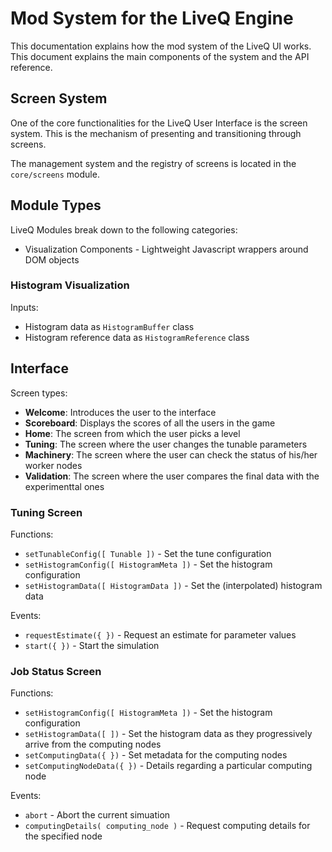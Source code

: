 
# Mod System for the LiveQ Engine

This documentation explains how the mod system of the LiveQ UI works. This document explains
the main components of the system and the API reference.

## Screen System

One of the core functionalities for the LiveQ User Interface is the screen system. This is the mechanism of presenting and transitioning through screens.

The management system and the registry of screens is located in the `core/screens` module.






## Module Types

LiveQ Modules break down to the following categories:

 * Visualization Components - Lightweight Javascript wrappers around DOM objects

### Histogram Visualization

Inputs:
 - Histogram data as `HistogramBuffer` class
 - Histogram reference data as `HistogramReference` class

## Interface

Screen types:

 - **Welcome**: Introduces the user to the interface
 - **Scoreboard**: Displays the scores of all the users in the game
 - **Home**: The screen from which the user picks a level
 - **Tuning**: The screen where the user changes the tunable parameters
 - **Machinery**: The screen where the user can check the status of his/her worker nodes
 - **Validation**: The screen where the user compares the final data with the experimenttal ones




### Tuning Screen

Functions:
 * `setTunableConfig([ Tunable ])` - Set the tune configuration
 * `setHistogramConfig([ HistogramMeta ])` - Set the histogram configuration
 * `setHistogramData([ HistogramData ])` - Set the (interpolated) histogram data

Events:
 * `requestEstimate({ })` - Request an estimate for parameter values
 * `start({ })` - Start the simulation

### Job Status Screen

Functions:
 * `setHistogramConfig([ HistogramMeta ])` - Set the histogram configuration
 * `setHistogramData([ ])` - Set the histogram data as they progressively arrive from the computing nodes
 * `setComputingData({ })` - Set metadata for the computing nodes
 * `setComputingNodeData({ })` - Details regarding a particular computing node

Events:
 * `abort` - Abort the current simuation
 * `computingDetails( computing_node )` - Request computing details for the specified node

